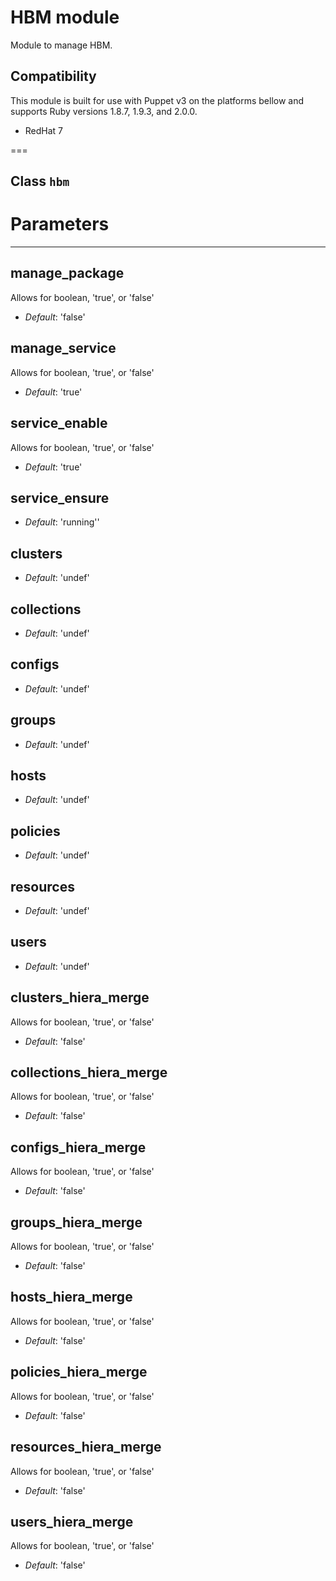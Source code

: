 # HBM module

Module to manage HBM.

## Compatibility ##

This module is built for use with Puppet v3 on the platforms bellow and supports Ruby versions 1.8.7, 1.9.3, and 2.0.0.

* RedHat 7

===

## Class `hbm` ##

# Parameters
------------

manage_package
--------------
Allows for boolean, 'true', or 'false'

- *Default*: 'false'

manage_service
--------------
Allows for boolean, 'true', or 'false'

- *Default*: 'true'

service_enable
--------------
Allows for boolean, 'true', or 'false'

- *Default*: 'true'

service_ensure
--------------

- *Default*: 'running''

clusters
--------

- *Default*: 'undef'

collections
-----------

- *Default*: 'undef'

configs
-----------

- *Default*: 'undef'

groups
------

- *Default*: 'undef'

hosts
-----

- *Default*: 'undef'

policies
--------

- *Default*: 'undef'

resources
---------

- *Default*: 'undef'

users
-----

- *Default*: 'undef'

clusters_hiera_merge
--------------------
Allows for boolean, 'true', or 'false'

- *Default*: 'false'

collections_hiera_merge
-----------------------
Allows for boolean, 'true', or 'false'

- *Default*: 'false'

configs_hiera_merge
-----------------------
Allows for boolean, 'true', or 'false'

- *Default*: 'false'

groups_hiera_merge
------------------
Allows for boolean, 'true', or 'false'

- *Default*: 'false'

hosts_hiera_merge
-----------------
Allows for boolean, 'true', or 'false'

- *Default*: 'false'

policies_hiera_merge
--------------------
Allows for boolean, 'true', or 'false'

- *Default*: 'false'

resources_hiera_merge
---------------------
Allows for boolean, 'true', or 'false'

- *Default*: 'false'

users_hiera_merge
-----------------
Allows for boolean, 'true', or 'false'

- *Default*: 'false'
